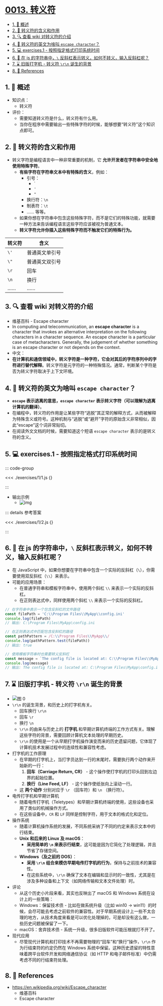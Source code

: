 # [0013. 转义符](https://github.com/Tdahuyou/TNotes.html-css-js/tree/main/notes/0013.%20%E8%BD%AC%E4%B9%89%E7%AC%A6)

<!-- region:toc -->

- [1. 📝 概述](#1--概述)
- [2. 📒 转义符的含义和作用](#2--转义符的含义和作用)
- [3. 🔍 查看 wiki 对转义符的介绍](#3--查看-wiki-对转义符的介绍)
- [4. 🤔 转义符的英文为啥叫 `escape character`？](#4--转义符的英文为啥叫-escape-character)
- [5. 💻 exercises.1 - 按照指定格式打印系统时间](#5--exercises1---按照指定格式打印系统时间)
- [6. 🤔 在 js 的字符串中，`\` 反斜杠表示转义，如何不转义，输入反斜杠呢？](#6--在-js-的字符串中-反斜杠表示转义如何不转义输入反斜杠呢)
- [7. ⌛️ 旧版打字机 - 转义符 `\r\n` 诞生的背景](#7-️-旧版打字机---转义符-rn-诞生的背景)
- [8. 🔗 References](#8--references)

<!-- endregion:toc -->

## 1. 📝 概述

- 知识点：
  - 转义符
- 评价：
  - 需要知道转义符是什么，转义符有什么用。
  - 当你在程序中需要输出一些特殊字符的时候，能够想要“转义符”这个知识点即可。

## 2. 📒 转义符的含义和作用

- 转义字符是编程语言中一种非常重要的机制，它 **允许开发者在字符串中安全地使用特殊字符**。
  - **有些字符在字符串文本中有特殊的含义**，例如：
    - 引号：
      - `
      - `'`
      - `"`
    - 换行符：`\n`
    - 制表符：`\t`
    - …… 等等。
  - 如果你想在字符串中包含这些特殊字符，而不是它们的特殊功能，就需要一种方法来告诉编程语言这些字符应该被视为普通文本。
  - **转义字符允许你插入这些特殊字符而不触发它们的特殊行为。**

| 转义符 | 含义           |
| ------ | -------------- |
| `\'`   | 普通英文单引号 |
| `\"`   | 普通英文双引号 |
| `\r`   | 回车           |
| `\n`   | 换行           |
| ……     | ……             |

## 3. 🔍 查看 wiki 对转义符的介绍

- 维基百科 - Escape character
- In computing and telecommunication, an **escape character** is a character that invokes an alternative interpretation on the following characters in a character sequence. An escape character is a particular case of metacharacters. Generally, the judgement of whether something is an escape character or not depends on the context.
- 中文：
- **在计算机和通信领域中，转义字符是一种字符，它会对其后的字符序列中的字符进行替代解释**。转义字符是元字符的一种特殊情况。通常，判断某个字符是否为转义字符取决于上下文环境。

## 4. 🤔 转义符的英文为啥叫 `escape character`？

- **`escape` 表示逃离的意思，`escape character` 表示转义字符（可以理解为逃离计算机的翻译）**。
- 在编程中，转义符的作用是让某些字符“逃脱”其正常的解释方式，从而被解释为特殊含义或符号。这种机制与“逃脱”或“避开”字符的原始含义非常相似，因此“escape”这个词非常贴切。
- 在阅读外文文档的时候，需要知道这个短语 `escape character` 表示的是转义符的含义。

## 5. 💻 exercises.1 - 按照指定格式打印系统时间

::: code-group

<<< ./exercises/1/1.js {}

:::

- 输出示例
  - ![img](https://cdn.jsdelivr.net/gh/Tdahuyou/imgs@main/2024-12-28-12-09-17.png)

::: details 参考答案

<<< ./exercises/1/2.js {}

:::

## 6. 🤔 在 js 的字符串中，`\` 反斜杠表示转义，如何不转义，输入反斜杠呢？

- 在 JavaScript 中，如果你想要在字符串中包含一个实际的反斜杠（`\`），你需要使用双反斜杠（`\\`）来表示。
- 可能的应用场景：
  - 在普通字符串和模板字符串中，使用两个斜杠 `\\` 来表示一个实际的反斜杠。
  - 在正则表达式中，同样使用两个斜杠 `\\` 来表示一个实际的反斜杠。

```javascript
// 在字符串中表示一个包含反斜杠的文件路径
const filePath = 'C:\\Program Files\\MyApp\\config.ini'
console.log(filePath)
// 输出: C:\Program Files\MyApp\config.ini

// 在正则表达式中匹配包含反斜杠的路径
const pathPattern = /C:\\Program Files\\MyApp\\/
console.log(pathPattern.test(filePath))
// 输出: true

// 使用模板字符串时也需要转义反斜杠
const message = `The config file is located at: C:\\Program Files\\MyApp\\config.ini`
console.log(message)
// 输出: The config file is located at: C:\Program Files\MyApp\config.ini
```

## 7. ⌛️ 旧版打字机 - 转义符 `\r\n` 诞生的背景

- ![图 0](https://cdn.jsdelivr.net/gh/Tdahuyou/imgs@main/2025-08-19-21-52-20.png)
- `\r\n` 的诞生背景，和历史上的打字机有关。
  - 回车换行 `\r\n`
  - 回车 `\r`
  - 换行 `\n`
  - `\r\n` 的由来与历史上的 **打字机** 和早期计算机终端的工作方式有关。理解这些字符的背景，需要回顾计算机文本处理的早期历史。
  - `\r\n` 的使用是一个从早期打字机操作演变而来的历史遗留问题，它体现了计算机技术发展过程中的连续性和兼容性考虑。
- 打字机的工作原理
  - 在早期的打字机上，当打字员达到一行的末尾时，需要执行两个动作来开始新的一行：
    1. **回车（Carriage Return, CR）** - 这个操作使打字机的打印头回到左边界的起始位置。
    2. **换行（Line Feed, LF）** - 这个操作使纸张向上滚动一行。
  - 这 **两个动作** 分别对应于 `\r` （回车符）和 `\n` （换行符）。
- 电传打字机和早期计算机
  - 随着电传打字机（Teletypes）和早期计算机终端的使用，这些设备也采用了类似的机械操作方式。
  - 在这些设备中，`CR` 和 `LF` 同样是控制字符，用于文本的格式化和定位。
- 操作系统
  - 随着计算机操作系统的发展，不同系统采纳了不同的约定来表示文本中的行结束。
  - **Unix 和后来的 Linux 及 macOS**：
    - **采用简单的 `\n` 来表示行结束**，这可能是因为它简化了处理逻辑，并且节省了存储空间。
  - **Windows（及之前的 DOS）**：
    - **采用 `\r\n` 组合来模仿早期电传打字机的行为**，保持与之前技术的兼容性。
    - 在这些系统中，`\r\n` 确保了文本在编辑和显示时的一致性，尤其是在涉及多种设备和上下文（如网络传输和文本文件处理）时。
- 评论
  - 从这个历史小片段来看，其实也反映出了 macOS 和 Windows 系统在设计上的一些策略：
  - Windows：保留技术债 - 比如在做系统升级（比如 win10 -> win11）的时候，会尽可能去考虑之前软件的兼容性。对于早期系统设计上一些不太合理的地方，从技术角度来看是可以优化处理掉的，可是却没有这么做，一些历史问题被保留了一下。
  - macOS：舍弃技术债 - 系统一升级，很多旧版软件可能压根就打不开了。
- 现代应用
  - 尽管现代计算机和打印技术不再需要物理的“回车”和“换行”操作，`\r\n` 作为行结束符的约定仍然在 Windows 系统中保留。这种历史遗留的特性意味着跨平台软件开发和网络通信协议（如 HTTP 和电子邮件标准）中仍需考虑不同的行结束符处理。

## 8. 🔗 References

- https://en.wikipedia.org/wiki/Escape_character
  - 维基百科
  - Escape character
